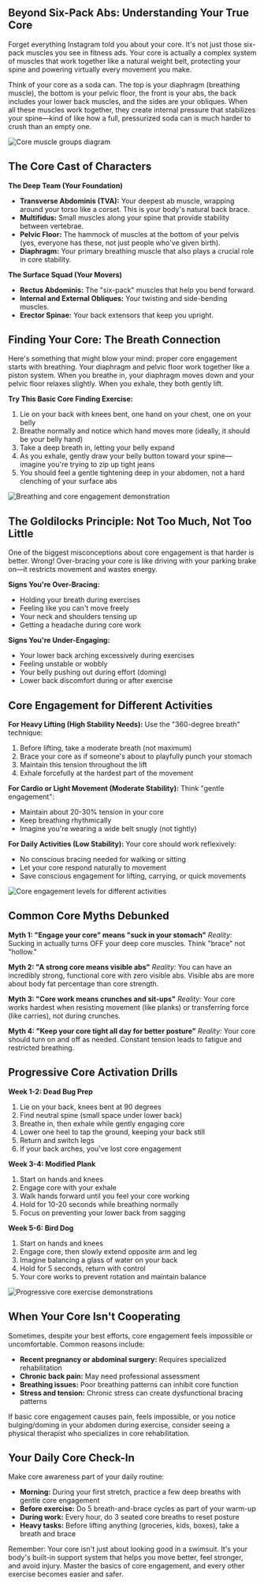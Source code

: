 ## Beyond Six-Pack Abs: Understanding Your True Core

Forget everything Instagram told you about your core. It's not just those six-pack muscles you see in fitness ads. Your core is actually a complex system of muscles that work together like a natural weight belt, protecting your spine and powering virtually every movement you make.

Think of your core as a soda can. The top is your diaphragm (breathing muscle), the bottom is your pelvic floor, the front is your abs, the back includes your lower back muscles, and the sides are your obliques. When all these muscles work together, they create internal pressure that stabilizes your spine—kind of like how a full, pressurized soda can is much harder to crush than an empty one.

![Core muscle groups diagram](/images/knowledge-base/9ba7b811-9dad-11d1-80b4-00c04fd430c8/core-muscles-diagram.png)

## The Core Cast of Characters

**The Deep Team (Your Foundation)**
- **Transverse Abdominis (TVA):** Your deepest ab muscle, wrapping around your torso like a corset. This is your body's natural back brace.
- **Multifidus:** Small muscles along your spine that provide stability between vertebrae.
- **Pelvic Floor:** The hammock of muscles at the bottom of your pelvis (yes, everyone has these, not just people who've given birth).
- **Diaphragm:** Your primary breathing muscle that also plays a crucial role in core stability.

**The Surface Squad (Your Movers)**
- **Rectus Abdominis:** The "six-pack" muscles that help you bend forward.
- **Internal and External Obliques:** Your twisting and side-bending muscles.
- **Erector Spinae:** Your back extensors that keep you upright.

## Finding Your Core: The Breath Connection

Here's something that might blow your mind: proper core engagement starts with breathing. Your diaphragm and pelvic floor work together like a piston system. When you breathe in, your diaphragm moves down and your pelvic floor relaxes slightly. When you exhale, they both gently lift.

**Try This Basic Core Finding Exercise:**
1. Lie on your back with knees bent, one hand on your chest, one on your belly
2. Breathe normally and notice which hand moves more (ideally, it should be your belly hand)
3. Take a deep breath in, letting your belly expand
4. As you exhale, gently draw your belly button toward your spine—imagine you're trying to zip up tight jeans
5. You should feel a gentle tightening deep in your abdomen, not a hard clenching of your surface abs

![Breathing and core engagement demonstration](/images/knowledge-base/9ba7b811-9dad-11d1-80b4-00c04fd430c8/breathing-core-exercise.png)

## The Goldilocks Principle: Not Too Much, Not Too Little

One of the biggest misconceptions about core engagement is that harder is better. Wrong! Over-bracing your core is like driving with your parking brake on—it restricts movement and wastes energy.

**Signs You're Over-Bracing:**
- Holding your breath during exercises
- Feeling like you can't move freely
- Your neck and shoulders tensing up
- Getting a headache during core work

**Signs You're Under-Engaging:**
- Your lower back arching excessively during exercises
- Feeling unstable or wobbly
- Your belly pushing out during effort (doming)
- Lower back discomfort during or after exercise

## Core Engagement for Different Activities

**For Heavy Lifting (High Stability Needs):**
Use the "360-degree breath" technique:
1. Before lifting, take a moderate breath (not maximum)
2. Brace your core as if someone's about to playfully punch your stomach
3. Maintain this tension throughout the lift
4. Exhale forcefully at the hardest part of the movement

**For Cardio or Light Movement (Moderate Stability):**
Think "gentle engagement":
- Maintain about 20-30% tension in your core
- Keep breathing rhythmically
- Imagine you're wearing a wide belt snugly (not tightly)

**For Daily Activities (Low Stability):**
Your core should work reflexively:
- No conscious bracing needed for walking or sitting
- Let your core respond naturally to movement
- Save conscious engagement for lifting, carrying, or quick movements

![Core engagement levels for different activities](/images/knowledge-base/9ba7b811-9dad-11d1-80b4-00c04fd430c8/engagement-levels.png)

## Common Core Myths Debunked

**Myth 1: "Engage your core" means "suck in your stomach"**
*Reality:* Sucking in actually turns OFF your deep core muscles. Think "brace" not "hollow."

**Myth 2: "A strong core means visible abs"**
*Reality:* You can have an incredibly strong, functional core with zero visible abs. Visible abs are more about body fat percentage than core strength.

**Myth 3: "Core work means crunches and sit-ups"**
*Reality:* Your core works hardest when resisting movement (like planks) or transferring force (like carries), not during crunches.

**Myth 4: "Keep your core tight all day for better posture"**
*Reality:* Your core should turn on and off as needed. Constant tension leads to fatigue and restricted breathing.

## Progressive Core Activation Drills

**Week 1-2: Dead Bug Prep**
1. Lie on your back, knees bent at 90 degrees
2. Find neutral spine (small space under lower back)
3. Breathe in, then exhale while gently engaging core
4. Lower one heel to tap the ground, keeping your back still
5. Return and switch legs
6. If your back arches, you've lost core engagement

**Week 3-4: Modified Plank**
1. Start on hands and knees
2. Engage core with your exhale
3. Walk hands forward until you feel your core working
4. Hold for 10-20 seconds while breathing normally
5. Focus on preventing your lower back from sagging

**Week 5-6: Bird Dog**
1. Start on hands and knees
2. Engage core, then slowly extend opposite arm and leg
3. Imagine balancing a glass of water on your back
4. Hold for 5 seconds, return with control
5. Your core works to prevent rotation and maintain balance

![Progressive core exercise demonstrations](/images/knowledge-base/9ba7b811-9dad-11d1-80b4-00c04fd430c8/progressive-exercises.png)

## When Your Core Isn't Cooperating

Sometimes, despite your best efforts, core engagement feels impossible or uncomfortable. Common reasons include:

- **Recent pregnancy or abdominal surgery:** Requires specialized rehabilitation
- **Chronic back pain:** May need professional assessment
- **Breathing issues:** Poor breathing patterns can inhibit core function
- **Stress and tension:** Chronic stress can create dysfunctional bracing patterns

If basic core engagement causes pain, feels impossible, or you notice bulging/doming in your abdomen during exercise, consider seeing a physical therapist who specializes in core rehabilitation.

## Your Daily Core Check-In

Make core awareness part of your daily routine:
- **Morning:** During your first stretch, practice a few deep breaths with gentle core engagement
- **Before exercise:** Do 5 breath-and-brace cycles as part of your warm-up
- **During work:** Every hour, do 3 seated core breaths to reset posture
- **Heavy tasks:** Before lifting anything (groceries, kids, boxes), take a breath and brace

Remember: Your core isn't just about looking good in a swimsuit. It's your body's built-in support system that helps you move better, feel stronger, and avoid injury. Master the basics of core engagement, and every other exercise becomes easier and safer.